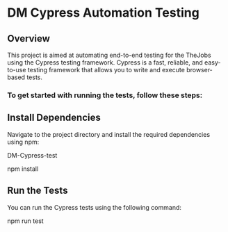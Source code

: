 # DM Cypress Automation Testing

## Overview

This project is aimed at automating end-to-end testing for the TheJobs using the Cypress testing framework. Cypress is a fast, reliable, and easy-to-use testing framework that allows you to write and execute browser-based tests.

### To get started with running the tests, follow these steps:

## Install Dependencies

Navigate to the project directory and install the required dependencies using npm:

DM-Cypress-test

npm install

## Run the Tests
You can run the Cypress tests using the following command:

npm run test